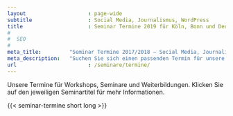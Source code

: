 ```yaml
---
layout                    : page-wide
subtitle                  : Social Media, Journalismus, WordPress
title                     : Seminar Termine 2019 für Köln, Bonn und Deutschland
#
#  SEO
#
meta_title:         "Seminar Termine 2017/2018 – Social Media, Journalismus, WordPress"
meta_description:   "Suchen Sie sich einen passenden Termin für unsere kommenden WordPress-, Social Media-, Texte Schreiben- und SEO-Seminare und Weiterbildungen."
url                       : /seminare/termine/
---
```

Unsere Termine für Workshops, Seminare und Weiterbildungen. Klicken Sie auf den jeweiligen Seminartitel für mehr Informationen.
<!--more-->

{{< seminar-termine short long  >}}

